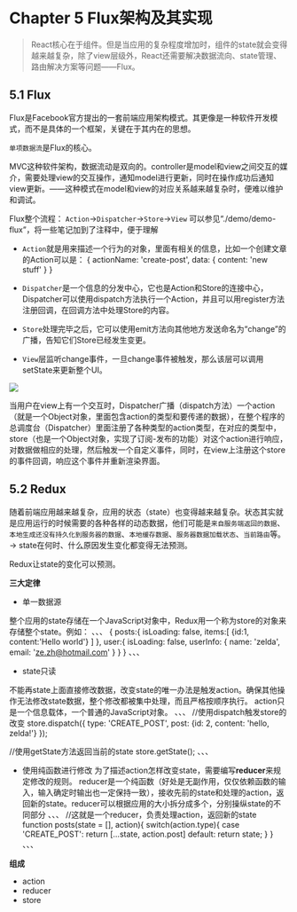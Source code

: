 # Chapter 5 Flux架构及其实现
> React核心在于组件。但是当应用的复杂程度增加时，组件的state就会变得越来越复杂，除了view层级外，React还需要解决数据流向、state管理、路由解决方案等问题——Flux。

## 5.1 Flux
Flux是Facebook官方提出的一套前端应用架构模式。其更像是一种软件开发模式，而不是具体的一个框架，关键在于其内在的思想。

`单项数据流`是Flux的核心。

MVC这种软件架构，数据流动是双向的。controller是model和view之间交互的媒介，需要处理view的交互操作，通知model进行更新，同时在操作成功后通知view更新。——这种模式在model和view的对应关系越来越复杂时，便难以维护和调试。

Flux整个流程：
`Action`→`Dispatcher`→`Store`→`View`
可以参见“./demo/demo-flux”，将一些笔记加到了注释中，便于理解
- `Action`就是用来描述一个行为的对象，里面有相关的信息，比如一个创建文章的Action可以是：
		{
		    actionName: 'create-post',
		    data: {
		        content: 'new stuff'
		    }
		}

- `Dispatcher`是一个信息的分发中心，它也是Action和Store的连接中心，Dispatcher可以使用dispatch方法执行一个Action，并且可以用register方法注册回调，在回调方法中处理Store的内容。
- `Store`处理完毕之后，它可以使用emit方法向其他地方发送命名为“change”的广播，告知它们Store已经发生变更。
- `View`层监听change事件，一旦change事件被触发，那么该层可以调用setState来更新整个UI。

![](https://github.com/fezaoduke/zaoduhui/blob/master/React%E5%85%A8%E6%A0%88/%E6%9D%AD%E5%B7%9E-%E5%BC%A0%E5%A4%A7%E4%BE%A0@%E7%AC%AC%E4%B8%89%E6%9C%9F/img/flux%E6%95%B4%E4%B8%AA%E6%B5%81%E7%A8%8B.jpg?raw=true)

当用户在view上有一个交互时，Dispatcher广播（dispatch方法）一个action（就是一个Object对象，里面包含action的类型和要传递的数据），在整个程序的总调度台（Dispatcher）里面注册了各种类型的action类型，在对应的类型中，store（也是一个Object对象，实现了订阅-发布的功能）对这个action进行响应，对数据做相应的处理，然后触发一个自定义事件，同时，在view上注册这个store的事件回调，响应这个事件并重新渲染界面。

## 5.2 Redux
随着前端应用越来越复杂，应用的状态（state）也变得越来越复杂。状态其实就是应用运行的时候需要的各种各样的动态数据，他们可能是`来自服务端返回的数据`、`本地生成还没有持久化到服务器的数据`、`本地缓存数据`、`服务器数据加载状态`、`当前路由`等。 → state在何时、什么原因发生变化都变得无法预测。

Redux让state的变化可以预测。

**三大定律**
- 单一数据源

整个应用的state存储在一个JavaScript对象中，Redux用一个称为store的对象来存储整个state。例如：
、、、
{
	posts:{
		isLoading: false,
		items:[
			{id:1, content:'Hello world'}
		]
	},
	user:{
		isLoading: false,
		userInfo: {
			name: 'zelda',
			email: 'ze.zh@hotmail.com'
		}
	}
}
、、、
- state只读

不能再state上面直接修改数据，改变state的唯一办法是触发action。确保其他操作无法修改state数据，整个修改都被集中处理，而且严格按顺序执行。
action只是一个信息载体，一个普通的JavaScript对象。
、、、
//使用dispatch触发store的改变
store.dispatch({
	type: 'CREATE_POST',
	post: {id: 2, content: 'hello, zelda!'}
});

//使用getState方法返回当前的state
store.getState();
、、、

- 使用纯函数进行修改
为了描述action怎样改变state，需要编写**reducer**来规定修改的规则。
reducer是一个纯函数（好处是无副作用，仅仅依赖函数的输入，输入确定时输出也一定保持一致），接收先前的state和处理的action，返回新的state。reducer可以根据应用的大小拆分成多个，分别操纵state的不同部分
、、、
//这就是一个reducer，负责处理action，返回新的state
function posts(state = [], action){
	switch(action.type){
		case 'CREATE_POST': 
			return [...state, action.post]
		default:
			return state;
	}
}
、、、

**组成**
- action
- reducer
- store


